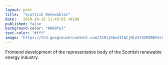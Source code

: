 ```yaml
---
layout: post
title:  "Scottish Renewables"
date:   2019-10-15 11:43:01 +0100
published: false
background-color: "#009fe3"
text-color: "#fff"
image: "https://lh3.googleusercontent.com/2S91j9bvXIlACjNle57SSMZREPmrSvU3L1oFChkSlcZg5R5OuysZ4YmVNJERPC6on7d39ghCFWuhItEjyItLJOLpyF_1WWid6x4iWce_ytUbtKugsijkxipANwZ2BHAI_nqJTcEsP5s7kZiHWiuSkurjeQ03lA5qQxYrwagm0R6hUzkB4MfiGJBDbR_TAqRgHrJjFHf82j1uGkqXHhwmGSwCXFUjat1YOl6zB9BMBAzWZrGW7M3bCbwaF-AKugpGRA5ZpOQ7TWNwbLYUCFIfVgVGQZ-02PZApZaOLmkzow3OyWlSkUKVU83uwUwuT1EYUlVFRBTdgnyMNu91BRFUr7Gg9yP1I4vM6JGHNPh9m1Nd_7N87Q4Bi5_ZP-b1f_2awZigsNC0Wmde-ibYjfe1hLqkZARHcV06BWHlIh55KQKyd0fWpwCgxHkoV4b82-R_5JEvT3c0kG4mWFkPskup3GgCeyXgHtvGjB2ZknqDhd6nYtDdnOe_gSR-tGk87UUuTbpYHP-TwJNcK94RAoriC1e5VwbED0_zsT96NxFJg-ShpTz_ejkDH5G5ikG0DxOs9o32uJ2yiyTzfpljegilb-RSXQAztHJpVEwI4RkA7vj-nQbGang0QaG4Gt1qgp6gcSpEn-7ndYB6jTg-lfqqENx7Zc5vYmQ-=s409-no"
---
```

Frontend development of the representative body of the Scottish renewable energy industry.